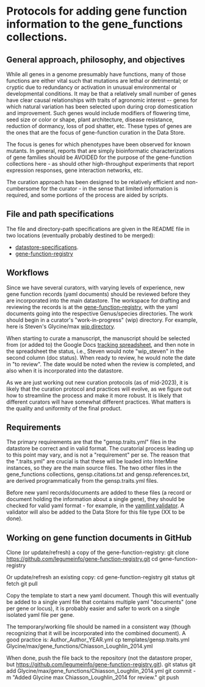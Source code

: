 # Protocols for adding gene function information to the gene_functions collections.

## General approach, philosophy, and objectives

While all genes in a genome presumably have functions, many of those functions are either vital such that mutations are lethal or detrimental; or cryptic due to redundancy or activation in unusual environmental or developmental conditions. It may be that a relatively small number of genes have clear causal relationships with traits of agronomic interest -- genes for which natural variation has been selected upon during crop domestication and improvement. Such genes would include modifiers of flowering time, seed size or color or shape, plant architecture, disease resistance, reduction of dormancy, loss of pod shatter, etc. These types of genes are the ones that are the focus of gene-function curation in the Data Store.

The focus is genes for which phenotypes have been observed for known mutants. In general, reports that are simply bioinformatic characterizations of gene families should be AVOIDED for the purpose of the gene-function collections here - as should other high-throughput experiments that report expression responses, gene interaction networks, etc.

The curation approach has been designed to be relatively efficient and non-cumbersome for the curator - in the sense that limited information is required, and some portions of the process are aided by scripts.

## File and path specifications
The file and directory-path specifications are given in the README file in two locations (eventually probably destined to be merged):
  - [datastore-specifications](https://github.com/legumeinfo/datastore-specifications/tree/main/Genus/species/gene_functions).
  - [gene-function-registry](https://github.com/legumeinfo/gene-function-registry)

## Workflows
Since we have several curators, with varying levels of experience, new gene function records (yaml documents) should be reviewed before they are incorporated into the main datastore. The workspace for drafting and reviewing the records is at the [gene-function-registry](https://github.com/legumeinfo/gene-function-registry), with the yaml documents going into the respective Genus/species directories. The work should begin in a curator's "work-in-progress" (wip) directory. For example, here is Steven's Glycine/max [wip directory](https://github.com/legumeinfo/gene-function-registry/tree/main/Glycine/max/wip_steven).

When starting to curate a manuscript, the manuscript should be selected from (or added to) the Google Docs [tracking spreadsheet](https://docs.google.com/spreadsheets/d/1iDdaIQNqK8jvkyQZHATSC1gI-FVhlKv5xde4yPR-Rzs/edit), and then note in the spreadsheet the status, i.e., Steven would note "wip_steven" in the second column (doc status). When ready to review, he would note the date in "to review". The date would be noted when the review is completed, and also when it is incorporated into the datastore.

As we are just working out new curation protocols (as of mid-2023), it is likely that the curation protocol and practices will evolve, as we figure out how to streamline the process and make it more robust. It is likely that different curators will have somewhat different practices. What matters is the quality and uniformity of the final product.

## Requirements
The primary requirements are that the "gensp.traits.yml" files in the datastore be correct and in valid format. The curatorial process leading up to this point may vary, and is not a "requirement" per se. The reason that the ".traits.yml" are crucial is that these will be loaded into InterMine instances, so they are the main source files. The two other files in the gene_functions collections, gensp.citations.txt and gensp.references.txt, are derived programmatically from the gensp.traits.yml files.

Before new yaml records/documents are added to these files (a record or document holding the information about a single gene), they should be checked for valid yaml format - for example, in the [yamllint validator](https://www.yamllint.com). A validator will also be added to the Data Store for this file type (XX to be done).

## Working on gene function documents in GitHub

Clone (or update/refresh) a copy of the gene-function-registry:
    git clone https://github.com/legumeinfo/gene-function-registry.git
    cd gene-function-registry

Or update/refresh an existing copy:
    cd gene-function-registry
    git status
    git fetch
    git pull

Copy the template to start a new yaml document. Though this will eventually be added to a single yaml file that contains multiple yaml "documents" (one per gene or locus), it is probably easier and safer to work on a single isolated yaml file per gene. 

The temporary/working file should be named in a consistent way (though recognizing that it will be incorporated into the combined document). A good practice is: Author_Author_YEAR.yml
  cp templates/gensp.traits.yml Glycine/max/gene_functions/Chiasson_Loughlin_2014.yml

When done, push the file back to the repository (not the datastore proper, but https://github.com/legumeinfo/gene-function-registry.git).
    git status
    git add Glycine/max/gene_functions/Chiasson_Loughlin_2014.yml
    git commit -m "Added Glycine max Chiasson_Loughlin_2014 for review."
    git push


